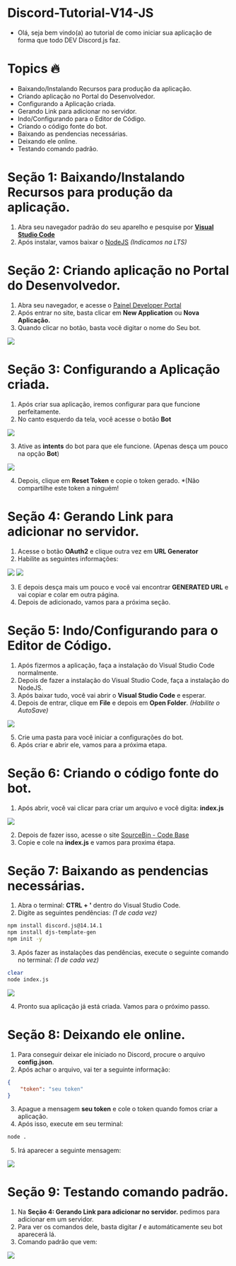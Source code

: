 # **Discord-Tutorial-V14-JS**
- Olá, seja bem vindo(a) ao tutorial de como iniciar sua aplicação de forma que todo DEV Discord.js faz.

# **Topics 🔥**
- Baixando/Instalando Recursos para produção da aplicação.
- Criando aplicação no Portal do Desenvolvedor.
- Configurando a Aplicação criada.
- Gerando Link para adicionar no servidor.
- Indo/Configurando para o Editor de Código.
- Criando o código fonte do bot.
- Baixando as pendencias necessárias.
- Deixando ele online.
- Testando comando padrão.
# **Seção 1: Baixando/Instalando Recursos para produção da aplicação.**
1) Abra seu navegador padrão do seu aparelho e pesquise por [**Visual Studio Code**](https://code.visualstudio.com/download)
2) Após instalar, vamos baixar o [NodeJS](https://nodejs.org/en/download/) *(Indicamos na LTS)*
# **Seção 2: Criando aplicação no Portal do Desenvolvedor.**
1) Abra seu navegador, e acesse o [Painel Developer Portal](https://discord.com/developers/applications)
2) Após entrar no site, basta clicar em **New Application** ou **Nova Aplicação.**
4) Quando clicar no botão, basta você digitar o nome do Seu bot.
<img src="/ExemploApplication.png">

# **Seção 3: Configurando a Aplicação criada.**
1) Após criar sua aplicação, iremos configurar para que funcione perfeitamente.
2) No canto esquerdo da tela, você acesse o botão **Bot**
<img src="ExemploApplicationCriação.png">

3) Ative as **intents** do bot para que ele funcione. (Apenas desça um pouco na opção **Bot**)
<img src="ExemploApplicationIntents.png">

4) Depois, clique em **Reset Token** e copie o token gerado. *(Não compartilhe este token a ninguém!

# **Seção 4: Gerando Link para adicionar no servidor.**
1) Acesse o botão **OAuth2** e clique outra vez em **URL Generator**
2) Habilite as seguintes informações:
<img src="ExemploApplicationURL.png">
<img src="ExemploApplicationPERM.png">

3) E depois desça mais um pouco e você vai encontrar **GENERATED URL** e vai copiar e colar em outra página.
4) Depois de adicionado, vamos para a próxima seção.
# **Seção 5: Indo/Configurando para o Editor de Código.**
1) Após fizermos a aplicação, faça a instalação do Visual Studio Code normalmente.
2) Depois de fazer a instalação do Visual Studio Code, faça a instalação do NodeJS.
3) Após baixar tudo, você vai abrir o **Visual Studio Code** e esperar.
4) Depois de entrar, clique em **File** e depois em **Open Folder**. *(Habilite o AutoSave)*
<img src="ExemploApplicationVscode.png">

5) Crie uma pasta para você iniciar a configurações do bot.
6) Após criar e abrir ele, vamos para a próxima etapa.
# **Seção 6: Criando o código fonte do bot.**
1) Após abrir, você vai clicar para criar um arquivo e você digita: **index.js**
<img src="ExemploApplicationFile.png">

2) Depois de fazer isso, acesse o site [SourceBin - Code Base](https://pastebin.com/Aq0M0VUn)
3) Copie e cole na **index.js** e vamos para proxima étapa.
# **Seção 7: Baixando as pendencias necessárias.**
1) Abra o terminal: **CTRL + '** dentro do Visual Studio Code.
2) Digite as seguintes pendências: *(1 de cada vez)*
```sh
npm install discord.js@14.14.1
npm install djs-template-gen
npm init -y
```
3) Após fazer as instalações das pendências, execute o seguinte comando no terminal: *(1 de cada vez)*
```sh
clear
node index.js
```
<img src="ExemploApplicationTerminal.png">

4) Pronto sua aplicação já está criada. Vamos para o próximo passo.
# **Seção 8: Deixando ele online.**
1) Para conseguir deixar ele iniciado no Discord, procure o arquivo **config.json**.
2) Após achar o arquivo, vai ter a seguinte informação:
```json
{
    "token": "seu token"
}
```
3) Apague a mensagem **seu token** e cole o token quando fomos criar a aplicação.
4) Após isso, execute em seu terminal:
```bash
node .
```
5) Irá aparecer a seguinte mensagem:
<img src="ExemploApplicationIniciando.png">

# **Seção 9: Testando comando padrão.**
1) Na **Seção 4: Gerando Link para adicionar no servidor.** pedimos para adicionar em um servidor.
2) Para ver os comandos dele, basta digitar **/** e automáticamente seu bot aparecerá lá.
3) Comando padrão que vem:
<img src="ExemploApplicationCommand.png">
